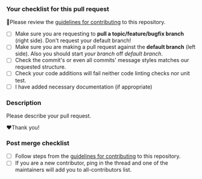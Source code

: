 ### Your checklist for this pull request

🚨Please review the [guidelines for contributing](../CONTRIBUTING.md) to this repository.

- [ ] Make sure you are requesting to **pull a topic/feature/bugfix branch** (right side). Don't request your default branch!
- [ ] Make sure you are making a pull request against the **default branch** (left side). Also you should start _your branch_ off _default branch_.
- [ ] Check the commit's or even all commits' message styles matches our requested structure.
- [ ] Check your code additions will fail neither code linting checks nor unit test.
- [ ] I have added necessary documentation (if appropriate)

### Description

Please describe your pull request.

❤️Thank you!

### Post merge checklist

- [ ] Follow steps from the [guidelines for contributing](../CONTRIBUTING.md) to this repository.
- [ ] If you are a new contributor, ping in the thread and one of the maintainers will add you to all-contributors list.
